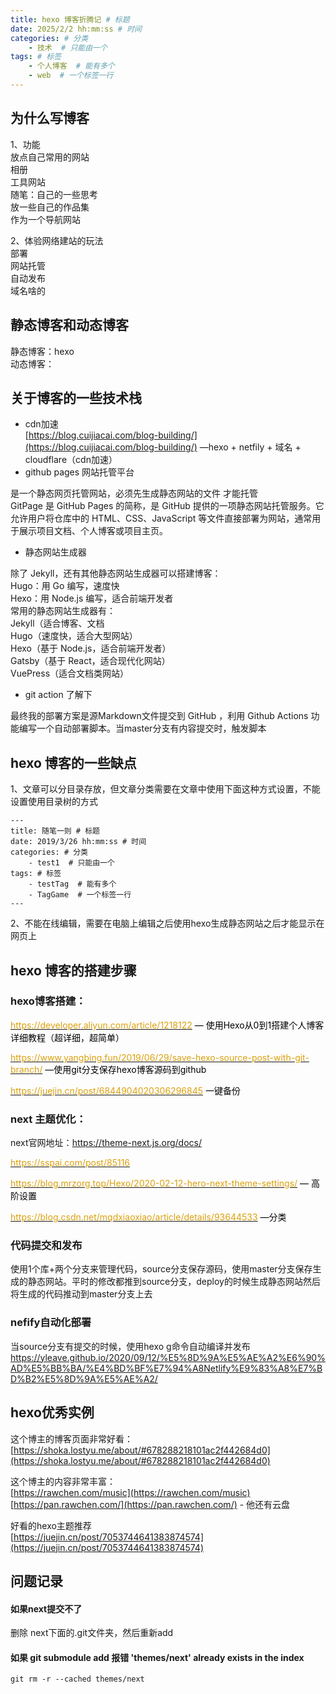 ```yaml
---
title: hexo 博客折腾记 # 标题
date: 2025/2/2 hh:mm:ss # 时间
categories: # 分类
	- 技术  # 只能由一个
tags: # 标签
	- 个人博客  # 能有多个
	- web  # 一个标签一行
---
```


## 为什么写博客
1、功能  
放点自己常用的网站  
相册  
工具网站  
随笔：自己的一些思考  
放一些自己的作品集  
作为一个导航网站

2、体验网络建站的玩法  
部署  
网站托管  
自动发布  
域名啥的

## 静态博客和动态博客
静态博客：hexo  
动态博客：

## 关于博客的一些技术栈
+ cdn加速  
[https://blog.cuijiacai.com/blog-building/](https://blog.cuijiacai.com/blog-building/)  —hexo + netfily + 域名 + cloudflare（cdn加速）
+ github pages 网站托管平台

是一个静态网页托管网站，必须先生成静态网站的文件 才能托管  
GitPage 是 GitHub Pages 的简称，是 GitHub 提供的一项静态网站托管服务。它允许用户将仓库中的 HTML、CSS、JavaScript 等文件直接部署为网站，通常用于展示项目文档、个人博客或项目主页。

+ 静态网站生成器

除了 Jekyll，还有其他静态网站生成器可以搭建博客：  
Hugo：用 Go 编写，速度快  
Hexo：用 Node.js 编写，适合前端开发者  
常用的静态网站生成器有：  
Jekyll（适合博客、文档  
Hugo（速度快，适合大型网站）  
Hexo（基于 Node.js，适合前端开发者）  
Gatsby（基于 React，适合现代化网站）  
VuePress（适合文档类网站）

+ git action 了解下

最终我的部署方案是源Markdown文件提交到 GitHub ，利用 Github Actions 功能编写一个自动部署脚本。当master分支有内容提交时，触发脚本



## hexo 博客的一些缺点
1、文章可以分目录存放，但文章分类需要在文章中使用下面这种方式设置，不能设置使用目录树的方式

```plain
---
title: 随笔一则 # 标题
date: 2019/3/26 hh:mm:ss # 时间
categories: # 分类
    - test1  # 只能由一个
tags: # 标签
    - testTag  # 能有多个
    - TagGame  # 一个标签一行
---

```



2、不能在线编辑，需要在电脑上编辑之后使用hexo生成静态网站之后才能显示在网页上



## hexo 博客的搭建步骤


### hexo博客搭建：

[<font style="color:#dca10d;">https://developer.aliyun.com/article/1218122</font>](https://developer.aliyun.com/article/1218122)<font style="color:#000000;">  — 使用Hexo从0到1搭建个人博客详细教程（超详细，超简单）</font>

[<font style="color:#dca10d;">https://www.yangbing.fun/2019/06/29/save-hexo-source-post-with-git-branch/</font>](https://www.yangbing.fun/2019/06/29/save-hexo-source-post-with-git-branch/)<font style="color:#000000;"> —使用git分支保存hexo博客源码到github</font>

[<font style="color:#dca10d;">https://juejin.cn/post/6844904020306296845</font>](https://juejin.cn/post/6844904020306296845)<font style="color:#000000;">  </font><font style="color:#000000;">一键备份</font>



### next 主题优化：

next官网地址：https://theme-next.js.org/docs/


[<font style="color:#dca10d;">https://sspai.com/post/85116</font>](https://sspai.com/post/85116)

[<font style="color:#dca10d;">https://blog.mrzorg.top/Hexo/2020-02-12-hero-next-theme-settings/</font>](https://blog.mrzorg.top/Hexo/2020-02-12-hero-next-theme-settings/)<font style="color:#000000;">  </font><font style="color:#000000;">— 高阶设置</font>

[<font style="color:#dca10d;">https://blog.csdn.net/mqdxiaoxiao/article/details/93644533</font>](https://blog.csdn.net/mqdxiaoxiao/article/details/93644533)<font style="color:#000000;"> —分类</font><font style="color:#000000;">	</font>


### 代码提交和发布
使用1个库+两个分支来管理代码，source分支保存源码，使用master分支保存生成的静态网站。平时的修改都推到source分支，deploy的时候生成静态网站然后将生成的代码推动到master分支上去

### nefify自动化部署
当source分支有提交的时候，使用hexo g命令自动编译并发布
https://yleave.github.io/2020/09/12/%E5%8D%9A%E5%AE%A2%E6%90%AD%E5%BB%BA/%E4%BD%BF%E7%94%A8Netlify%E9%83%A8%E7%BD%B2%E5%8D%9A%E5%AE%A2/


## hexo优秀实例


这个博主的博客页面非常好看：  
[https://shoka.lostyu.me/about/#678288218101ac2f442684d0](https://shoka.lostyu.me/about/#678288218101ac2f442684d0)



这个博主的内容非常丰富：   
[https://rawchen.com/music](https://rawchen.com/music)  
[https://pan.rawchen.com/](https://pan.rawchen.com/)  - 他还有云盘



好看的hexo主题推荐  
[https://juejin.cn/post/7053744641383874574](https://juejin.cn/post/7053744641383874574)


## 问题记录
#### 如果next提交不了
删除 next下面的.git文件夹，然后重新add

#### 如果 git submodule add 报错 'themes/next' already exists in the index
```
git rm -r --cached themes/next
```
